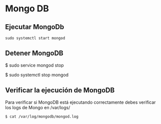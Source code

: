 # Mongo DB 

  ## Ejecutar MongoDb

    sudo systemctl start mongod

## Detener MongoDB

  $ sudo service mongod stop

  $ sudo systemctl stop mongod


## Verificar la ejecución de MongoDB

  Para verificar si MongoDB está ejecutando correctamente debes verificar los logs de Mongo en /var/logs/

    $ cat /var/log/mongodb/mongod.log


